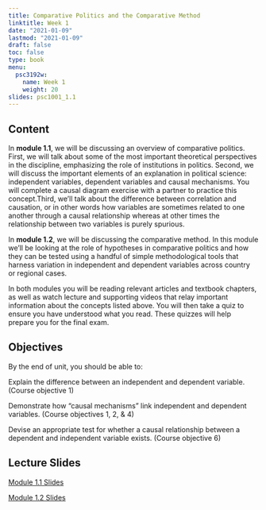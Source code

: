 ```yaml
---
title: Comparative Politics and the Comparative Method
linktitle: Week 1
date: "2021-01-09"
lastmod: "2021-01-09"
draft: false  
toc: false  
type: book  
menu:
  psc3192w:
    name: Week 1
    weight: 20
slides: psc1001_1.1
---
```


## Content

In **module 1.1**, we will be discussing an overview of comparative politics. First, we will talk about some of the most important theoretical perspectives in the discipline, emphasizing the role of institutions in politics. Second, we will discuss the important elements of an explanation in political science: independent variables, dependent variables and causal mechanisms. You will complete a causal diagram exercise with a partner to practice this concept.Third, we’ll talk about the difference between correlation and causation, or in other words how variables are sometimes related to one another through a causal relationship whereas at other times the relationship between two variables is purely spurious.

In **module 1.2**, we will be discussing the comparative method. In this module we’ll be looking at the role of hypotheses in comparative politics and how they can be tested using a handful of simple methodological tools that harness variation in independent and dependent variables across country or regional cases.

In both modules you will be reading relevant articles and textbook chapters, as well as watch lecture and supporting videos that relay important information about the concepts listed above. You will then take a quiz to ensure you have understood what you read. These quizzes will help prepare you for the final exam.

## Objectives

By the end of unit, you should be able to:

Explain the difference between an independent and dependent variable. (Course objective 1)

Demonstrate how “causal mechanisms” link independent and dependent variables. (Course objectives 1, 2, & 4)

Devise an appropriate test for whether a causal relationship between a dependent and independent variable exists. (Course objective 6)

## Lecture Slides

<a href="https://www.emmanuelteitelbaum.com/slides/psc1001_1.1/#/" target="_blank" rel="noopener" title="Slides">Module 1.1 Slides</a>

<a href="https://www.emmanuelteitelbaum.com/slides/psc1001_1.2/#/" target="_blank" rel="noopener" title="Slides">Module 1.2 Slides</a>
